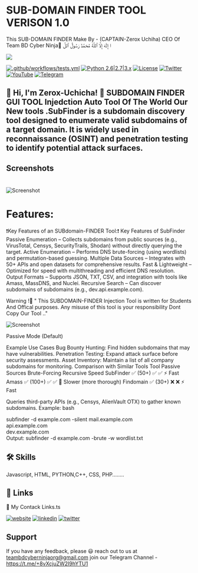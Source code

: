 # SUB-DOMAIN FINDER TOOL VERISON 1.0
This SUB-DOMAIN FINDER Make By - (CAPTAIN-Zerox Uchiha) CEO Of Team BD Cyber Ninja َا إِلَٰهَ إِلَّا ٱللَّهُ مُحَمَّدٌ رَسُولُ ٱللَّ 

![](https://b.top4top.io/p_3371cu2pu2.png)

[![.github/workflows/tests.yml](https://github.com/sqlmapproject/sqlmap/actions/workflows/tests.yml/badge.svg)](https://github.com/sqlmapproject/sqlmap/actions/workflows/tests.yml) [![Python 2.6|2.7|3.x](https://img.shields.io/badge/python-2.6|2.7|3.x-yellow.svg)](https://www.python.org/) [![License](https://img.shields.io/badge/license-GPLv2-red.svg)](https://raw.githubusercontent.com/sqlmapproject/sqlmap/master/LICENSE) [![Twitter](https://img.shields.io/badge/twitter-@teambdcyberninjaspyagents-blue.svg)](https://twitter.com/teambdcyberninjaspyagents) [![YouTube](https://img.shields.io/badge/YouTube-222222?style=for-the-badge&logo=youtube&logoColor=EEEEEE)](https://www.youtube.com/@teambdcyberninjaofficial) [![Telegram](https://img.shields.io/badge/Telegram-2CA5E0?style=for-the-badge&logo=telegram&logoColor=white)](https://t.me/+8vXcjuZW2I9hYTU1) 

## 🚀 Hi, I'm Zerox-Uchicha! 👋 SUBDOMAIN FINDER GUI TOOL Injedction Auto Tool Of The World Our New tools .SubFinder is a subdomain discovery tool designed to enumerate valid subdomains of a target domain. It is widely used in reconnaissance (OSINT) and penetration testing to identify potential attack surfaces.
Screenshots
----
# 
![Screenshot](https://c.top4top.io/p_3371mnxy53.png)


# Features:

❗️Key Features of an SUBdomain-FINDER  Tool:❗️
Key Features of SubFinder
Passive Enumeration – Collects subdomains from public sources (e.g., VirusTotal, Censys, SecurityTrails, Shodan) without directly querying the target.
Active Enumeration – Performs DNS brute-forcing (using wordlists) and permutation-based guessing.
Multiple Data Sources – Integrates with 50+ APIs and open datasets for comprehensive results.
Fast & Lightweight – Optimized for speed with multithreading and efficient DNS resolution.
Output Formats – Supports JSON, TXT, CSV, and integration with tools like Amass, MassDNS, and Nuclei.
Recursive Search – Can discover subdomains of subdomains (e.g., dev.api.example.com).

Warning !📛 " This SUBDOMAIN-FINDER Injection Tool is written for Students And Offical purposes. Any misuse of this tool is your responsibility Dont Copy Our Tool .."


![Screenshot](https://a.top4top.io/p_3371r59mb1.png)

Passive Mode (Default)

Example Use Cases
Bug Bounty Hunting: Find hidden subdomains that may have vulnerabilities.
Penetration Testing: Expand attack surface before security assessments.
Asset Inventory: Maintain a list of all company subdomains for monitoring.
Comparison with Similar Tools
Tool	Passive Sources	Brute-Forcing	Recursive	Speed
SubFinder	✅ (50+)	✅	✅	⚡ Fast
Amass	✅ (100+)	✅	✅	🐢 Slower (more thorough)
Findomain	✅ (30+)	❌	❌	⚡ Fast


Queries third-party APIs (e.g., Censys, AlienVault OTX) to gather known subdomains.
Example:
bash

subfinder -d example.com -silent       mail.example.com  
                                       api.example.com  
                                       dev.example.com  
Output: subfinder -d example.com -brute -w wordlist.txt


## 🛠 Skills
Javascript, HTML, PYTHON,C++, CSS, PHP........


## 🔗 Links
🔗 My Contack Links.ts

[![website](https://img.shields.io/badge/my_website-000?style=for-the-badge&logo=ko-fi&logoColor=white)](www.teambdcyberninjaspyagents.org)
[![linkedin](https://img.shields.io/badge/linkedin-0A66C2?style=for-the-badge&logo=linkedin&logoColor=white)](www.linkedin.com/in/ah-alif-hassan-joy-61966b256/)
[![twitter](https://img.shields.io/badge/twitter-1DA1F2?style=for-the-badge&logo=twitter&logoColor=white)](https://twitter.com/ahalifhassanjoy/)

## Support
If you have any feedback, please 😃️ reach out to us at teambdcyberninjaorg@gmail.com
join our Telegram Channel -https://t.me/+8vXcjuZW2I9hYTU1


